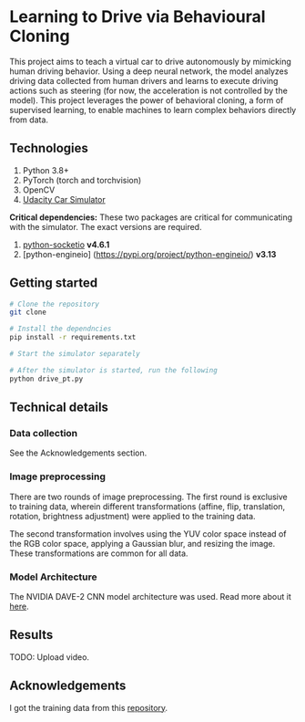 # Learning to Drive via Behavioural Cloning

 This project aims to teach a virtual car to drive autonomously by mimicking human driving behavior. Using a deep neural network, the model analyzes driving data collected from human drivers and learns to execute driving actions such as steering (for now, the acceleration is not controlled by the model). This project leverages the power of behavioral cloning, a form of supervised learning, to enable machines to learn complex behaviors directly from data.

 ## Technologies

 1. Python 3.8+
 1. PyTorch (torch and torchvision)
 1. OpenCV
 1. [Udacity Car Simulator](https://github.com/udacity/self-driving-car-sim)

 **Critical dependencies:** These two packages are critical for communicating with the simulator. The exact versions are required.
 1. [python-socketio](https://python-socketio.readthedocs.io/en/stable/) **v4.6.1**
 1. [python-engineio] (https://pypi.org/project/python-engineio/) **v3.13** 

## Getting started

```bash
# Clone the repository
git clone 

# Install the dependncies
pip install -r requirements.txt

# Start the simulator separately

# After the simulator is started, run the following
python drive_pt.py
```

## Technical details

### Data collection

See the Acknowledgements section.

### Image preprocessing

There are two rounds of image preprocessing. The first round is exclusive to training data, wherein different transformations (affine, flip, translation, rotation, brightness adjustment) were applied to the training data. 

The second transformation involves using the YUV color space instead of the RGB color space, applying a Gaussian blur, and resizing the image. These transformations are common for all data.

### Model Architecture
The NVIDIA DAVE-2 CNN model architecture was used. Read more about it [here](https://developer.nvidia.com/blog/deep-learning-self-driving-cars/).

## Results

TODO: Upload video.

## Acknowledgements

I got the training data from this [repository](https://github.com/rslim087a/track).
